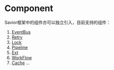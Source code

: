 # Component
Savior框架中的组件亦可以独立引入，目前支持的组件：

1. [EventBus](EventBus.md)
2. [Retry](Retry.md)
3. [Lock](Lock.md)
4. [Pipeline](Pipeline.md)
5. [Ext](Ext.md)
6. [WorkFlow](WorkFlow.md)
7. [Cache](README.md)
   ...

